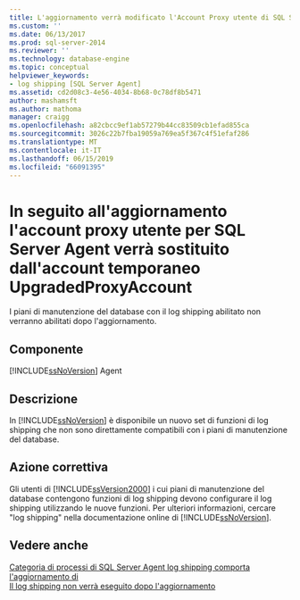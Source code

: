 ```yaml
---
title: L'aggiornamento verrà modificato l'Account Proxy utente di SQL Server Agent dall'account temporaneo UpgradedProxyAccount | Microsoft Docs
ms.custom: ''
ms.date: 06/13/2017
ms.prod: sql-server-2014
ms.reviewer: ''
ms.technology: database-engine
ms.topic: conceptual
helpviewer_keywords:
- log shipping [SQL Server Agent]
ms.assetid: cd2d08c3-4e56-4034-8b68-0c78df8b5471
author: mashamsft
ms.author: mathoma
manager: craigg
ms.openlocfilehash: a82cbcc9ef1ab57279b44cc83509cb1efad855ca
ms.sourcegitcommit: 3026c22b7fba19059a769ea5f367c4f51efaf286
ms.translationtype: MT
ms.contentlocale: it-IT
ms.lasthandoff: 06/15/2019
ms.locfileid: "66091395"
---
```

# <a name="upgrading-will-change-the-sql-server-agent-user-proxy-account-to-the-temporary-upgradedproxyaccount"></a>In seguito all'aggiornamento l'account proxy utente per SQL Server Agent verrà sostituito dall'account temporaneo UpgradedProxyAccount
  I piani di manutenzione del database con il log shipping abilitato non verranno abilitati dopo l'aggiornamento.  
  
## <a name="component"></a>Componente  
 [!INCLUDE[ssNoVersion](../../includes/ssnoversion-md.md)] Agent  
  
## <a name="description"></a>Descrizione  
 In [!INCLUDE[ssNoVersion](../../includes/ssnoversion-md.md)] è disponibile un nuovo set di funzioni di log shipping che non sono direttamente compatibili con i piani di manutenzione del database.  
  
## <a name="corrective-action"></a>Azione correttiva  
 Gli utenti di [!INCLUDE[ssVersion2000](../../includes/ssversion2000-md.md)] i cui piani di manutenzione del database contengono funzioni di log shipping devono configurare il log shipping utilizzando le nuove funzioni. Per ulteriori informazioni, cercare "log shipping" nella documentazione online di [!INCLUDE[ssNoVersion](../../includes/ssnoversion-md.md)].  
  
## <a name="see-also"></a>Vedere anche  
 [Categoria di processi di SQL Server Agent log shipping comporta l'aggiornamento di](../../../2014/sql-server/install/sql-server-agent-log-shipping-job-category-causes-upgrade-to-fail.md)   
 [Il log shipping non verrà eseguito dopo l'aggiornamento](../../../2014/sql-server/install/log-shipping-will-not-run-after-upgrading.md)  
  
  
